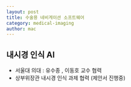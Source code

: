```yaml
---
layout: post
title: 수술용 네비게이션 소프트웨어
category: medical-imaging
author: mac
---
```


## 내시경 인식 AI

- 서울대 의대 : 유수종 , 이동호 교수 협력
- 상부위장관 내시경 인식 과제 협력 (제안서 진행중)
